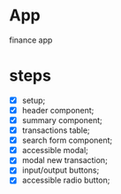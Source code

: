 # App

finance app 

# steps 
- [x] setup;
- [x] header component;
- [x] summary component;
- [x] transactions table;
- [x] search form component;
- [x] accessible modal;
- [x] modal new transaction;
- [x] input/output buttons;
- [x] accessible radio button;
